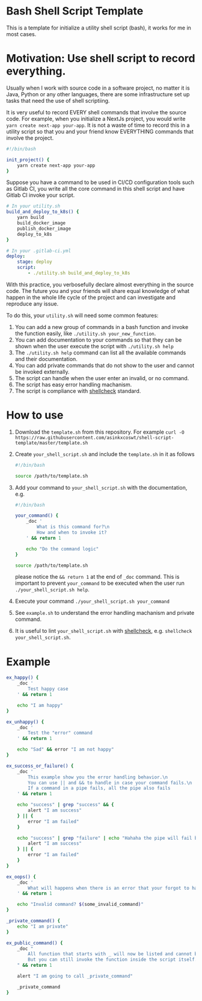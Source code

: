 # Bash Shell Script Template

This is a template for initialize a utility shell script (bash), it works for me in most cases.

# Motivation: Use shell script to record everything.

Usually when I work with source code in a software project, no matter it is Java, Python or any other languages, there are some infrastructure set up tasks that need the use of shell scriptiing.

It is very useful to record EVERY shell commands that involve the source code. For example, when you initialize a NextJs project, you would write `yarn create next-app your-app`. It is not a waste of time to record this in a utility script so that you and your friend know EVERYTHING commands that involve the project.

```bash
#!/bin/bash

init_project() {
    yarn create next-app your-app
}
```

Suppose you have a command to be used in CI/CD configuration tools such as Gitlab CI, you write all the core command in this shell script and have Gitlab CI invoke your script.

```bash
# In your utility.sh
build_and_deploy_to_k8s() {
    yarn build
    build_docker_image
    publish_docker_image
    deploy_to_k8s
}
```

```yml
# In your .gitlab-ci.yml
deploy:
    stage: deploy
    script:
        - ./utility.sh build_and_deploy_to_k8s
```

With this practice, you verbosefully declare almost everything in the source code. The future you and your friends will share equal knowledge of what happen in the whole life cycle of the project and can investigate and reproduce any issue.

To do this, your `utility.sh` will need some common features:
1. You can add a new group of commands in a bash function and invoke the function easily, like `./utility.sh your_new_function`.
2. You can add documentation to your commands so that they can be shown when the user execute the script with `./utility.sh help` 
3. The `./utility.sh help` command can list all the available commands and their documentation.
4. You can add private commands that do not show to the user and cannot be invoked externally.
5. The script can handle when the user enter an invalid, or no command.
6. The script has easy error handling machanism.
7. The script is compliance with [shellcheck](https://github.com/koalaman/shellcheck) standard.

# How to use

1. Download the `template.sh` from this repository. For example `curl -O https://raw.githubusercontent.com/asinkxcoswt/shell-script-template/master/template.sh`

2. Create `your_shell_script.sh` and include the `template.sh` in it as follows

   ```bash
   #!/bin/bash
   
   source /path/to/template.sh
   ```

3. Add your command to `your_shell_script.sh` with the documentation, e.g.

   ```bash
   #!/bin/bash
   
   your_command() {
       _doc '
           What is this command for?\n
           How and when to invoke it?
       ' && return 1
   
       echo "Do the command logic"
   }
   
   source /path/to/template.sh
   ```

   please notice the `&& return 1` at the end of `_doc` command. This is important to prevent `your_command` to be executed when the user run `./your_shell_script.sh help`.

4. Execute your command `./your_shell_script.sh your_command`
5. See `example.sh` to understand the error handling machanism and private command.
6. It is useful to lint `your_shell_script.sh` with [shellcheck](https://github.com/koalaman/shellcheck), e.g. `shellcheck your_shell_script.sh`.

# Example

```bash
ex_happy() {
    _doc '
        Test happy case
    ' && return 1

    echo "I am happy"
}

ex_unhappy() {
    _doc '
        Test the "error" command
    ' && return 1

    echo "Sad" && error "I am not happy"
}

ex_success_or_failure() {
    _doc '
        This example show you the error handling behavior.\n
        You can use || and && to handle in case your command fails.\n
        If a command in a pipe fails, all the pipe also fails
    ' && return 1

    echo "success" | grep "success" && { 
        alert "I am success" 
    } || { 
        error "I am failed" 
    }

    echo "success" | grep "failure" | echo "Hahaha the pipe will fail because grep fail" && { 
        alert "I am success" 
    } || { 
        error "I am failed" 
    }
}

ex_oops() {
    _doc '
        What will happens when there is an error that your forgot to handle with && and ||
    ' && return 1

    echo "Invalid command? $(some_invalid_command)"
}

_private_command() {
    echo "I am private"
}

ex_public_command() {
    _doc "
        All function that starts with _ will now be listed and cannot be invoked externally.\n
        But you can still invoke the function inside the script itself.
    " && return 1

    alert "I am going to call _private_command"

    _private_command
}
```